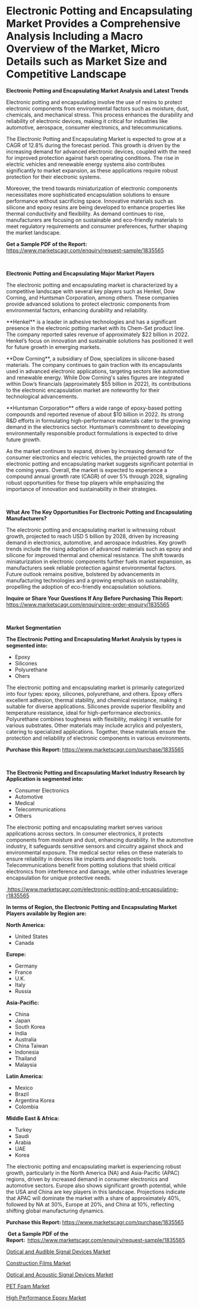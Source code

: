 <p><h1>Electronic Potting and Encapsulating Market Provides a Comprehensive Analysis Including a Macro Overview of the Market, Micro Details such as Market Size and Competitive Landscape</h1></p><p><strong>Electronic Potting and Encapsulating Market Analysis and Latest Trends</strong></p>
<p><p>Electronic potting and encapsulating involve the use of resins to protect electronic components from environmental factors such as moisture, dust, chemicals, and mechanical stress. This process enhances the durability and reliability of electronic devices, making it critical for industries like automotive, aerospace, consumer electronics, and telecommunications.</p><p>The Electronic Potting and Encapsulating Market is expected to grow at a CAGR of 12.8% during the forecast period. This growth is driven by the increasing demand for advanced electronic devices, coupled with the need for improved protection against harsh operating conditions. The rise in electric vehicles and renewable energy systems also contributes significantly to market expansion, as these applications require robust protection for their electronic systems.</p><p>Moreover, the trend towards miniaturization of electronic components necessitates more sophisticated encapsulation solutions to ensure performance without sacrificing space. Innovative materials such as silicone and epoxy resins are being developed to enhance properties like thermal conductivity and flexibility. As demand continues to rise, manufacturers are focusing on sustainable and eco-friendly materials to meet regulatory requirements and consumer preferences, further shaping the market landscape.</p></p>
<p><strong>Get a Sample PDF of the Report:&nbsp;</strong> <a href="https://www.marketscagr.com/enquiry/request-sample/1835565?utm_campaign=1576&utm_medium=2&utm_source=Github&utm_content=ia&utm_term=16102024&utm_id=electronic-potting-and-encapsulating">https://www.marketscagr.com/enquiry/request-sample/1835565</a></p>
<p>&nbsp;</p>
<p><strong>Electronic Potting and Encapsulating Major Market Players</strong></p>
<p><p>The electronic potting and encapsulating market is characterized by a competitive landscape with several key players such as Henkel, Dow Corning, and Huntsman Corporation, among others. These companies provide advanced solutions to protect electronic components from environmental factors, enhancing durability and reliability.</p><p>**Henkel** is a leader in adhesive technologies and has a significant presence in the electronic potting market with its Chem-Set product line. The company reported sales revenue of approximately $22 billion in 2022. Henkel’s focus on innovation and sustainable solutions has positioned it well for future growth in emerging markets.</p><p>**Dow Corning**, a subsidiary of Dow, specializes in silicone-based materials. The company continues to gain traction with its encapsulants used in advanced electronic applications, targeting sectors like automotive and renewable energy. While Dow Corning's sales figures are integrated within Dow’s financials (approximately $55 billion in 2022), its contributions to the electronic encapsulation market are noteworthy for their technological advancements.</p><p>**Huntsman Corporation** offers a wide range of epoxy-based potting compounds and reported revenue of about $10 billion in 2022. Its strong R&D efforts in formulating high-performance materials cater to the growing demand in the electronics sector. Huntsman’s commitment to developing environmentally responsible product formulations is expected to drive future growth.</p><p>As the market continues to expand, driven by increasing demand for consumer electronics and electric vehicles, the projected growth rate of the electronic potting and encapsulating market suggests significant potential in the coming years. Overall, the market is expected to experience a compound annual growth rate (CAGR) of over 5% through 2028, signaling robust opportunities for these top players while emphasizing the importance of innovation and sustainability in their strategies.</p></p>
<p>&nbsp;</p>
<p><strong>What Are The Key Opportunities For Electronic Potting and Encapsulating Manufacturers?</strong></p>
<p><p>The electronic potting and encapsulating market is witnessing robust growth, projected to reach USD 5 billion by 2028, driven by increasing demand in electronics, automotive, and aerospace industries. Key growth trends include the rising adoption of advanced materials such as epoxy and silicone for improved thermal and chemical resistance. The shift towards miniaturization in electronic components further fuels market expansion, as manufacturers seek reliable protection against environmental factors. Future outlook remains positive, bolstered by advancements in manufacturing technologies and a growing emphasis on sustainability, propelling the adoption of eco-friendly encapsulation solutions.</p></p>
<p><strong>Inquire or Share Your Questions If Any Before Purchasing This Report:</strong> <a href="https://www.marketscagr.com/enquiry/pre-order-enquiry/1835565?utm_campaign=1576&utm_medium=2&utm_source=Github&utm_content=ia&utm_term=16102024&utm_id=electronic-potting-and-encapsulating">https://www.marketscagr.com/enquiry/pre-order-enquiry/1835565</a></p>
<p>&nbsp;</p>
<p><strong>Market Segmentation</strong></p>
<p><strong>The Electronic Potting and Encapsulating Market Analysis by types is segmented into:</strong></p>
<p><ul><li>Epoxy</li><li>Silicones</li><li>Polyurethane</li><li>Ohers</li></ul></p>
<p><p>The electronic potting and encapsulating market is primarily categorized into four types: epoxy, silicones, polyurethane, and others. Epoxy offers excellent adhesion, thermal stability, and chemical resistance, making it suitable for diverse applications. Silicones provide superior flexibility and temperature resistance, ideal for high-performance electronics. Polyurethane combines toughness with flexibility, making it versatile for various substrates. Other materials may include acrylics and polyesters, catering to specialized applications. Together, these materials ensure the protection and reliability of electronic components in various environments.</p></p>
<p><strong>Purchase this Report:&nbsp;</strong><a href="https://www.marketscagr.com/purchase/1835565?utm_campaign=1576&utm_medium=2&utm_source=Github&utm_content=ia&utm_term=16102024&utm_id=electronic-potting-and-encapsulating">https://www.marketscagr.com/purchase/1835565</a></p>
<p>&nbsp;</p>
<p><strong>The Electronic Potting and Encapsulating Market Industry Research by Application is segmented into:</strong></p>
<p><ul><li>Consumer Electronics</li><li>Automotive</li><li>Medical</li><li>Telecommunications</li><li>Others</li></ul></p>
<p><p>The electronic potting and encapsulating market serves various applications across sectors. In consumer electronics, it protects components from moisture and dust, enhancing durability. In the automotive industry, it safeguards sensitive sensors and circuitry against shock and environmental exposure. The medical sector relies on these materials to ensure reliability in devices like implants and diagnostic tools. Telecommunications benefit from potting solutions that shield critical electronics from interference and damage, while other industries leverage encapsulation for unique protective needs.</p></p>
<p><a href="https://www.marketscagr.com/electronic-potting-and-encapsulating-r1835565?utm_campaign=1576&utm_medium=2&utm_source=Github&utm_content=ia&utm_term=16102024&utm_id=electronic-potting-and-encapsulating">&nbsp;https://www.marketscagr.com/electronic-potting-and-encapsulating-r1835565</a></p>
<p><strong>In terms of Region, the Electronic Potting and Encapsulating Market Players available by Region are:</strong></p>
<p>
    <p> <strong> North America: </strong>
        <ul>
            <li>United States</li>
            <li>Canada</li>
        </ul>
        </p> 
    <p> <strong> Europe: </strong>
        <ul>
            <li>Germany</li>
            <li>France</li>
            <li>U.K.</li>
            <li>Italy</li>
            <li>Russia</li>
        </ul>
        </p> 
    <p> <strong> Asia-Pacific: </strong>
        <ul>
            <li>China</li>
            <li>Japan</li>
            <li>South Korea</li>
            <li>India</li>
            <li>Australia</li>
            <li>China Taiwan</li>
            <li>Indonesia</li>
            <li>Thailand</li>
            <li>Malaysia</li>
        </ul>
        </p> 
    <p> <strong> Latin America: </strong>
        <ul>
            <li>Mexico</li>
            <li>Brazil</li>
            <li>Argentina Korea</li>
            <li>Colombia</li>
        </ul>
        </p> 
    <p> <strong> Middle East & Africa: </strong>
        <ul>
            <li>Turkey</li>
            <li>Saudi</li>
            <li>Arabia</li>
            <li>UAE</li>
            <li>Korea</li>
        </ul>
    </p>
    </p>
<p><p>The electronic potting and encapsulating market is experiencing robust growth, particularly in the North America (NA) and Asia-Pacific (APAC) regions, driven by increased demand in consumer electronics and automotive sectors. Europe also shows significant growth potential, while the USA and China are key players in this landscape. Projections indicate that APAC will dominate the market with a share of approximately 40%, followed by NA at 30%, Europe at 20%, and China at 10%, reflecting shifting global manufacturing dynamics.</p></p>
<p><strong>Purchase this Report: </strong><a href="https://www.marketscagr.com/purchase/1835565?utm_campaign=1576&utm_medium=2&utm_source=Github&utm_content=ia&utm_term=16102024&utm_id=electronic-potting-and-encapsulating">https://www.marketscagr.com/purchase/1835565</a></p>
<p>&nbsp;<strong>Get a Sample PDF of the Report:&nbsp;&nbsp;</strong><a href="https://www.marketscagr.com/enquiry/request-sample/1835565?utm_campaign=1576&utm_medium=2&utm_source=Github&utm_content=ia&utm_term=16102024&utm_id=electronic-potting-and-encapsulating">https://www.marketscagr.com/enquiry/request-sample/1835565</a></p>
<p><strong></strong></p>
<p><p><a href="https://github.com/YashRP12/Market-Research-Report-List-6/blob/main/optical-and-audible-signal-devices-market.md?utm_campaign=1576&utm_medium=2&utm_source=Github&utm_content=ia&utm_term=16102024&utm_id=electronic-potting-and-encapsulating">Optical and Audible Signal Devices Market</a></p><p><a href="https://www.linkedin.com/pulse/strategic-market-insights-global-construction-films-2024-2031-29wnc?utm_campaign=1576&utm_medium=2&utm_source=Github&utm_content=ia&utm_term=16102024&utm_id=electronic-potting-and-encapsulating">Construction Films Market</a></p><p><a href="https://github.com/fransisca0zkko/Market-Research-Report-List-1/blob/main/optical-and-acoustic-signal-devices-market.md?utm_campaign=1576&utm_medium=2&utm_source=Github&utm_content=ia&utm_term=16102024&utm_id=electronic-potting-and-encapsulating">Optical and Acoustic Signal Devices Market</a></p><p><a href="https://www.linkedin.com/pulse/pet-foam-market-overview-global-trends-future-prospects-from-biwxe?utm_campaign=1576&utm_medium=2&utm_source=Github&utm_content=ia&utm_term=16102024&utm_id=electronic-potting-and-encapsulating">PET Foam Market</a></p><p><a href="https://www.linkedin.com/pulse/market-insights-global-high-performance-epoxy-forecast-innovation-puute?utm_campaign=1576&utm_medium=2&utm_source=Github&utm_content=ia&utm_term=16102024&utm_id=electronic-potting-and-encapsulating">High Performance Epoxy Market</a></p></p>